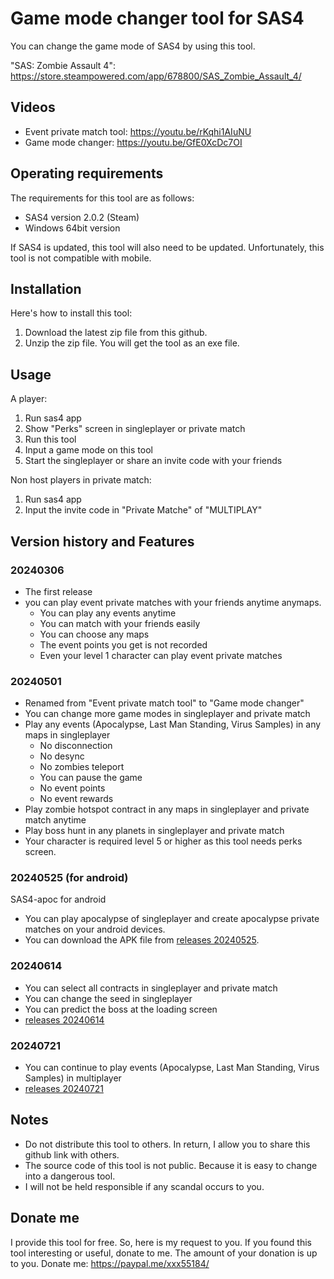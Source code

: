 # Game mode changer tool for SAS4
You can change the game mode of SAS4 by using this tool.

"SAS: Zombie Assault 4": https://store.steampowered.com/app/678800/SAS_Zombie_Assault_4/

## Videos
* Event private match tool: https://youtu.be/rKqhi1AIuNU
* Game mode changer: https://youtu.be/GfE0XcDc7OI

## Operating requirements
The requirements for this tool are as follows:
* SAS4 version 2.0.2 (Steam)
* Windows 64bit version

If SAS4 is updated, this tool will also need to be updated.
Unfortunately, this tool is not compatible with mobile. 

## Installation
Here's how to install this tool:
1. Download the latest zip file from this github.
2. Unzip the zip file. You will get the tool as an exe file.

## Usage
A player:
1. Run sas4 app
2. Show "Perks" screen in singleplayer or private match
3. Run this tool
4. Input a game mode on this tool
5. Start the singleplayer or share an invite code with your friends

Non host players in private match:
1. Run sas4 app
2. Input the invite code in "Private Matche" of "MULTIPLAY"

## Version history and Features
### 20240306
* The first release
* you can play event private matches with your friends anytime anymaps.
  * You can play any events anytime
  * You can match with your friends easily
  * You can choose any maps
  * The event points you get is not recorded
  * Even your level 1 character can play event private matches
### 20240501
* Renamed from "Event private match tool" to "Game mode changer"
* You can change more game modes in singleplayer and private match
* Play any events (Apocalypse, Last Man Standing, Virus Samples) in any maps in singleplayer 
  * No disconnection
  * No desync
  * No zombies teleport
  * You can pause the game
  * No event points
  * No event rewards
* Play zombie hotspot contract in any maps in singleplayer and private match anytime
* Play boss hunt in any planets in singleplayer and private match
* Your character is required level 5 or higher as this tool needs perks screen.
### 20240525 (for android)
SAS4-apoc for android
* You can play apocalypse of singleplayer and create apocalypse private matches on your android devices.
* You can download the APK file from [releases 20240525](https://github.com/xxx5585/game-mode-changer-sas4/releases/tag/20240525).

### 20240614
* You can select all contracts in singleplayer and private match
* You can change the seed in singleplayer
* You can predict the boss at the loading screen
* [releases 20240614](https://github.com/xxx5585/game-mode-changer-sas4/releases/tag/20240614)


### 20240721
* You can continue to play events (Apocalypse, Last Man Standing, Virus Samples) in multiplayer
* [releases 20240721](https://github.com/xxx5585/game-mode-changer-sas4/releases/tag/20240721)


## Notes
* Do not distribute this tool to others. In return, I allow you to share this github link with others.
* The source code of this tool is not public. Because it is easy to change into a dangerous tool.
* I will not be held responsible if any scandal occurs to you.

## Donate me
I provide this tool for free.
So, here is my request to you.
If you found this tool interesting or useful, donate to me.
The amount of your donation is up to you.
Donate me: https://paypal.me/xxx55184/




